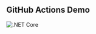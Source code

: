 ## GitHub Actions Demo

![.NET Core](https://github.com/timothywarner/actionsdemo/workflows/.NET%20Core/badge.svg)